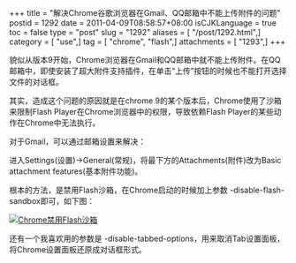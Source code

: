 +++
title = "解决Chrome谷歌浏览器在Gmail、QQ邮箱中不能上传附件的问题"
postid = 1292
date = 2011-04-09T08:58:57+08:00
isCJKLanguage = true
toc = false
type = "post"
slug = "1292"
aliases = [ "/post/1292.html",]
category = [ "use",]
tag = [ "chrome", "flash",]
attachments = [ "1293",]
+++


貌似从版本9开始，Chrome浏览器在Gmail和QQ邮箱中就不能上传附件。在QQ邮箱中，即使安装了超大附件支持插件，在单击“上传”按钮的时候也不能打开选择文件的对话框。

其实，造成这个问题的原因就是在chrome
9的某个版本后，Chrome使用了沙箱来限制Flash
Player在Chrome浏览器中的权限，导致依赖Flash
Player的某些动作在Chrome中无法执行。

对于Gmail，可以通过邮箱设置来解决：

进入Settings(设置)-\>General(常规)，将最下方的Attachments(附件)改为Basic
attachment features(基本附件功能)。

根本的方法，是禁用Flash沙箱，在Chrome启动的时候加上参数 -disable-flash-sandbox即可，如下图：

[![Chrome禁用Flash沙箱](/uploads/2011/04/chrome_disable_flash_sandbox.png "Chrome禁用Flash沙箱")](/uploads/2011/04/chrome_disable_flash_sandbox.png)

还有一个我喜欢用的参数是 -disable-tabbed-options，用来取消Tab设置面板，将Chrome设置面板还原成对话框形式。

